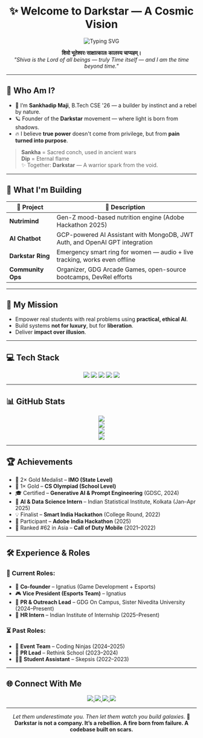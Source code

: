 <h1 align="center">✨ Welcome to Darkstar — A Cosmic Vision</h1>

<p align="center">
  <img src="https://readme-typing-svg.demolab.com/?lines=Booting%20Darkstar...;Code%20Beyond%20Light%20and%20Shadow...;Fuelled%20by%20Purpose%2C%20not%20Privilege...&center=true&width=430&height=45&color=8f00ff&vCenter=true&size=22&pause=1000" alt="Typing SVG"/>
</p>

<p align="center">
  <strong>शिवो भूतेश्वरः साक्षात्कालः कालस्य चाप्यहम्।</strong><br/>
  <em>"Shiva is the Lord of all beings — truly Time itself — and I am the time beyond time."</em>
</p>

---

## 🧠 Who Am I?

- 🔱 I’m **Sankhadip Maji**, B.Tech CSE '26 — a builder by instinct and a rebel by nature.
- 🪐 Founder of the **Darkstar** movement — where light is born from shadows.
- 🔥 I believe **true power** doesn't come from privilege, but from **pain turned into purpose**.

> **Sankha** = Sacred conch, used in ancient wars  
> **Dip** = Eternal flame  
> ✨ Together: **Darkstar** — A warrior spark from the void.

---

## 🚀 What I'm Building

| 🔧 Project        | 🚀 Description                                                                 |
|------------------|---------------------------------------------------------------------------------|
| **Nutrimind**     | Gen-Z mood-based nutrition engine (Adobe Hackathon 2025)                        |
| **AI Chatbot**    | GCP-powered AI Assistant with MongoDB, JWT Auth, and OpenAI GPT integration     |
| **Darkstar Ring** | Emergency smart ring for women — audio + live tracking, works even offline      |
| **Community Ops** | Organizer, GDG Arcade Games, open-source bootcamps, DevRel efforts              |

---

## 🌌 My Mission

- Empower real students with real problems using **practical, ethical AI**.
- Build systems **not for luxury**, but for **liberation**.
- Deliver **impact over illusion**.

---

## 💻 Tech Stack

<p align="center">
  <img src="https://img.shields.io/badge/Python-3776AB?style=for-the-badge&logo=python&logoColor=white"/>
  <img src="https://img.shields.io/badge/FastAPI-009688?style=for-the-badge&logo=fastapi&logoColor=white"/>
  <img src="https://img.shields.io/badge/MongoDB-4EA94B?style=for-the-badge&logo=mongodb&logoColor=white"/>
  <img src="https://img.shields.io/badge/GCP-FBBC05?style=for-the-badge&logo=googlecloud&logoColor=white"/>
  <img src="https://img.shields.io/badge/React-61DAFB?style=for-the-badge&logo=react&logoColor=black"/>
</p>

---

## 📊 GitHub Stats

<p align="center">
  <img src="https://github-readme-stats.vercel.app/api?username=Sankhad&show_icons=true&theme=radical"/>
  <br/>
  <img src="https://github-readme-streak-stats.herokuapp.com/?user=Sankhad&theme=dark"/>
  <br/>
  <img src="https://github-readme-stats.vercel.app/api/top-langs/?username=Sankhad&layout=compact&theme=radical"/>
  <br/>
  <img src="https://github-profile-trophy.vercel.app/?username=Sankhad&theme=radical&margin-w=15&no-frame=true"/>
</p>

---

## 🏆 Achievements

- 🥇 2× Gold Medalist – **IMO (State Level)**
- 🥇 1× Gold – **CS Olympiad (School Level)**
- 🎓 Certified – **Generative AI & Prompt Engineering** (GDSC, 2024)
- 🧠 **AI & Data Science Intern** – Indian Statistical Institute, Kolkata (Jan–Apr 2025)
- 💡 Finalist – **Smart India Hackathon** (College Round, 2022)
- 🎯 Participant – **Adobe India Hackathon** (2025)
- 🔫 Ranked #62 in Asia – **Call of Duty Mobile** (2021–2022)

---

## 🛠️ Experience & Roles

### 💼 Current Roles:
- 🧠 **Co-founder** – Ignatius (Game Development + Esports)
- 🎮 **Vice President (Esports Team)** – Ignatius
- 📣 **PR & Outreach Lead** – GDG On Campus, Sister Nivedita University (2024–Present)
- 🧾 **HR Intern** – Indian Institute of Internship (2025–Present)

### ⏳ Past Roles:
- 🎤 **Event Team** – Coding Ninjas (2024–2025)
- 📣 **PR Lead** – Rethink School (2023–2024)
- 🧑‍🏫 **Student Assistant** – Skepsis (2022–2023)

---

## 🌐 Connect With Me

<p align="center">
  <a href="https://www.linkedin.com/in/sankhadip-maji-304776254/" target="_blank">
    <img src="https://img.shields.io/badge/LinkedIn-Sankhadip_Maji-0077B5?style=for-the-badge&logo=linkedin&logoColor=white"/>
  </a>
  <a href="https://github.com/Sankhad" target="_blank">
    <img src="https://img.shields.io/badge/GitHub-Sankhad-181717?style=for-the-badge&logo=github&logoColor=white"/>
  </a>
  <a href="mailto:majisankhadip19@gmail.com">
    <img src="https://img.shields.io/badge/Email-Contact_Me-D14836?style=for-the-badge&logo=gmail&logoColor=white"/>
  </a>
  <a href="https://www.instagram.com/cod_maji?igsh=eGh5bjF5Nm9zeHF2" target="_blank">
    <img src="https://img.shields.io/badge/Instagram-@cod_maji-E4405F?style=for-the-badge&logo=instagram&logoColor=white"/>
  </a>
</p>

---

<p align="center">
  <i>Let them underestimate you. Then let them watch you build galaxies.</i> 🌌<br/>
  <strong>Darkstar is not a company. It’s a rebellion. A fire born from failure. A codebase built on scars.</strong>
</p>